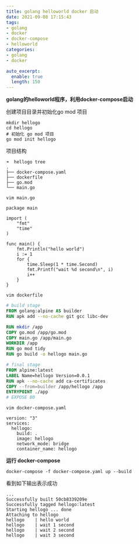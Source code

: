 ```yaml
---
title: golang helloworld docker 启动
date: 2021-09-08 17:15:43
tags:
- golang
- docker
- docker-compose
- helloworld
categories:
- golang
- docker

auto_excerpt:
  enable: true
  length: 150
---
```


**golang的helloworld程序，利用docker-compose启动**

创建项目目录并初始化go mod 项目

```shell
mkdir hellogo
cd hellogo
# 初始化 go mod 项目
go mod init hellogo
```

项目结构

```shell
➜  hellogo tree 
.
├── docker-compose.yaml
├── dockerfile
├── go.mod
└── main.go
```

`vim main.go`

```golang
package main

import (
	"fmt"
	"time"
)

func main() {
	fmt.Println("hello world")
	i := 1
	for {
		time.Sleep(1 * time.Second)
		fmt.Printf("wait %d second\n", i)
		i++
	}
}

```

`vim dockerfile`

```dockerfile
# build stage
FROM golang:alpine AS builder
RUN apk add --no-cache git gcc libc-dev

RUN mkdir /app
COPY go.mod /app/go.mod
COPY main.go /app/main.go
WORKDIR /app
RUN go mod tidy
RUN go build -o hellogo main.go

# final stage
FROM alpine:latest
LABEL Name=hellogo Version=0.0.1
RUN apk --no-cache add ca-certificates
COPY --from=builder /app/hellogo /app
ENTRYPOINT ./app
# EXPOSE 80

```

`vim docker-compose.yaml`

```docker-compose
version: "3"
services:
  hellogo:
    build: .
    image: hellogo
    network_mode: bridge
    container_name: hellogo

```

**运行 docker-compose**

```shell
docker-compose -f docker-compose.yaml up --build
```

看到如下输出表示成功

```shell
...
Successfully built 50cb8339209e
Successfully tagged hellogo:latest
Starting hellogo ... done
Attaching to hellogo
hellogo    | hello world
hellogo    | wait 1 second
hellogo    | wait 2 second
hellogo    | wait 3 second
```


